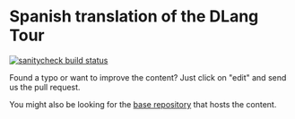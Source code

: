 Spanish translation of the DLang Tour
==============================================

[![sanitycheck build status](https://github.com/dlang-tour/spanish/actions/workflows/d.yml/badge.svg)](https://github.com/dlang-tour/spanish/actions/workflows/d.yml)

Found a typo or want to improve the content?
Just click on "edit" and send us the pull request.

You might also be looking for the [base repository](https://github.com/dlang-tour)
that hosts the content.

